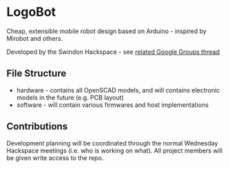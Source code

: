 LogoBot
=======

Cheap, extensible mobile robot design based on Arduino - inspired by Mirobot and others.

Developed by the Swindon Hackspace - see [related Google Groups thread]()


File Structure
--------------

* hardware - contains all OpenSCAD models, and will contains electronic models in the future (e.g. PCB layout)
* software - will contain various firmwares and host implementations


Contributions
-------------

Development planning will be coordinated through the normal Wednesday Hackspace meetings (i.e. who is working on what).  All project members will be given write access to the repo.





